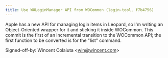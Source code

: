 ```yaml
---
title: Use WOLoginManager API from WOCommon (login-tool, f7b4756)
---
```


Apple has a new API for managing login items in Leopard, so I'm writing an Object-Oriented wrapper for it and sticking it inside WOCommon. This commit is the first of an incremental transition to the WOCommon API; the first function to be converted is for the "list" command.

Signed-off-by: Wincent Colaiuta &lt;win@wincent.com&gt;
